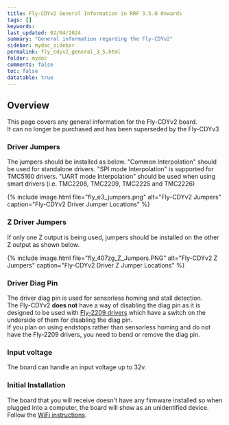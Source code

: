 ```yaml
---
title: Fly-CDYv2 General Information in RRF 3.5.0 Onwards
tags: []
keywords: 
last_updated: 02/04/2024
summary: "General information regarding the Fly-CDYv2"
sidebar: mydoc_sidebar
permalink: fly_cdyv2_general_3_5.html
folder: mydoc
comments: false
toc: false
datatable: true
---
```


## Overview

This page covers any general information for the Fly-CDYv2 board.  
It can no longer be purchased and has been superseded by the Fly-CDYv3

### Driver Jumpers

The jumpers should be installed as below. "Common Interpolation" should be used for standalone drivers. "SPI mode Interpolation" is supported for TMC5160 drivers. "UART mode Interpolation" should be used when using smart drivers (i.e. TMC2208, TMC2209, TMC2225 and TMC2226)

{% include image.html file="fly_e3_jumpers.png" alt="Fly-CDYv2 Jumpers" caption="Fly-CDYv2 Driver Jumper Locations" %}

### Z Driver Jumpers

If only one Z output is being used, jumpers should be installed on the other Z output as shown below.

{% include image.html file="fly_407zg_Z_Jumpers.PNG" alt="Fly-CDYv2 Z Jumpers" caption="Fly-CDYv2 Driver Z Jumper Locations" %}

### Driver Diag Pin

The driver diag pin is used for sensorless homing and stall detection.  
The Fly-CDYv2 **does not** have a way of disabling the diag pin as it is designed to be used with [Fly-2209 drivers](https://s.click.aliexpress.com/e/_DdtxZo5) which have a switch on the underside of them for disabling the diag pin.  
If you plan on using endstops rather than sensorless homing and do not have the Fly-2209 drivers, you need to bend or remove the diag pin.  

### Input voltage

The board can handle an input voltage up to 32v.

### Initial Installation

The board that you will receive doesn't have any firmware installed so when plugged into a computer, the board will show as an unidentified device.
Follow the [WiFi instructions](fly_cdyv2_connected_wifi_3_5.html).
